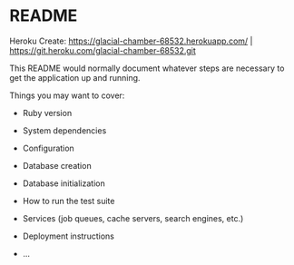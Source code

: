 # README

Heroku Create: https://glacial-chamber-68532.herokuapp.com/ 
| https://git.heroku.com/glacial-chamber-68532.git

This README would normally document whatever steps are necessary to get the
application up and running.

Things you may want to cover:

* Ruby version

* System dependencies

* Configuration

* Database creation

* Database initialization

* How to run the test suite

* Services (job queues, cache servers, search engines, etc.)

* Deployment instructions

* ...
